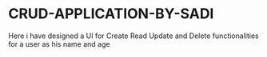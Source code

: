 # CRUD-APPLICATION-BY-SADI
Here i have designed a UI for Create Read Update and Delete functionalities for a user as his name and age
